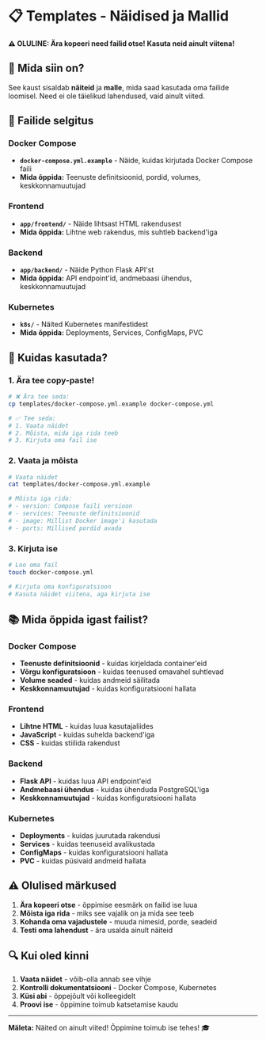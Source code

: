 # 📋 Templates - Näidised ja Mallid

**⚠️ OLULINE: Ära kopeeri need failid otse! Kasuta neid ainult viitena!**

## 🎯 Mida siin on?

See kaust sisaldab **näiteid** ja **malle**, mida saad kasutada oma failide loomisel. Need ei ole täielikud lahendused, vaid ainult viited.

## 📁 Failide selgitus

### Docker Compose
- **`docker-compose.yml.example`** - Näide, kuidas kirjutada Docker Compose faili
- **Mida õppida:** Teenuste definitsioonid, pordid, volumes, keskkonnamuutujad

### Frontend
- **`app/frontend/`** - Näide lihtsast HTML rakendusest
- **Mida õppida:** Lihtne web rakendus, mis suhtleb backend'iga

### Backend
- **`app/backend/`** - Näide Python Flask API'st
- **Mida õppida:** API endpoint'id, andmebaasi ühendus, keskkonnamuutujad

### Kubernetes
- **`k8s/`** - Näited Kubernetes manifestidest
- **Mida õppida:** Deployments, Services, ConfigMaps, PVC

## 🚀 Kuidas kasutada?

### 1. Ära tee copy-paste!
```bash
# ❌ Ära tee seda:
cp templates/docker-compose.yml.example docker-compose.yml

# ✅ Tee seda:
# 1. Vaata näidet
# 2. Mõista, mida iga rida teeb
# 3. Kirjuta oma fail ise
```

### 2. Vaata ja mõista
```bash
# Vaata näidet
cat templates/docker-compose.yml.example

# Mõista iga rida:
# - version: Compose faili versioon
# - services: Teenuste definitsioonid
# - image: Millist Docker image'i kasutada
# - ports: Millised pordid avada
```

### 3. Kirjuta ise
```bash
# Loo oma fail
touch docker-compose.yml

# Kirjuta oma konfiguratsioon
# Kasuta näidet viitena, aga kirjuta ise
```

## 📚 Mida õppida igast failist?

### Docker Compose
- **Teenuste definitsioonid** - kuidas kirjeldada container'eid
- **Võrgu konfiguratsioon** - kuidas teenused omavahel suhtlevad
- **Volume seaded** - kuidas andmeid säilitada
- **Keskkonnamuutujad** - kuidas konfiguratsiooni hallata

### Frontend
- **Lihtne HTML** - kuidas luua kasutajaliides
- **JavaScript** - kuidas suhelda backend'iga
- **CSS** - kuidas stiilida rakendust

### Backend
- **Flask API** - kuidas luua API endpoint'eid
- **Andmebaasi ühendus** - kuidas ühenduda PostgreSQL'iga
- **Keskkonnamuutujad** - kuidas konfiguratsiooni hallata

### Kubernetes
- **Deployments** - kuidas juurutada rakendusi
- **Services** - kuidas teenuseid avalikustada
- **ConfigMaps** - kuidas konfiguratsiooni hallata
- **PVC** - kuidas püsivaid andmeid hallata

## ⚠️ Olulised märkused

1. **Ära kopeeri otse** - õppimise eesmärk on failid ise luua
2. **Mõista iga rida** - miks see vajalik on ja mida see teeb
3. **Kohanda oma vajadustele** - muuda nimesid, porde, seadeid
4. **Testi oma lahendust** - ära usalda ainult näiteid

## 🔍 Kui oled kinni

1. **Vaata näidet** - võib-olla annab see vihje
2. **Kontrolli dokumentatsiooni** - Docker Compose, Kubernetes
3. **Küsi abi** - õppejõult või kolleegidelt
4. **Proovi ise** - õppimine toimub katsetamise kaudu

---

**Mäleta:** Näited on ainult viited! Õppimine toimub ise tehes! 🎓
